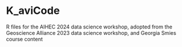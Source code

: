 # K_aviCode
R files for the AIHEC 2024 data science workshop, adopted from the Geoscience Alliance 2023 data science workshop, and Georgia Smies course content
